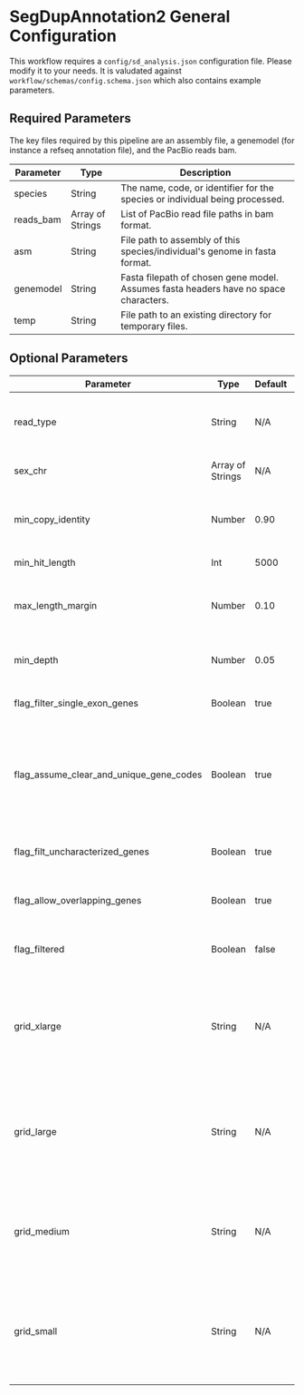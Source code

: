 # SegDupAnnotation2 General Configuration

This workflow requires a `config/sd_analysis.json` configuration file. Please modify it to your needs. It is valudated against `workflow/schemas/config.schema.json` which also contains example parameters.

## Required Parameters

The key files required by this pipeline are an assembly file, a genemodel (for instance a refseq annotation file), and the PacBio reads bam.

| Parameter | Type | Description |
| --- | --- | ------ |
| species | String | The name, code, or identifier for the species or individual being processed. |
| reads_bam | Array of Strings | List of PacBio read file paths in bam format. |
| asm | String | File path to assembly of this species/individual's genome in fasta format. |
| genemodel | String | Fasta filepath of chosen gene model. Assumes fasta headers have no space characters. |
| temp | String | File path to an existing directory for temporary files. |

## Optional Parameters

| Parameter | Type | Default | Description |
| --- | --- | --- | ------ |
| read_type | String | N/A | Note PacBio read technology type (CLR vs CCS). Currently used for metadata purposed only. |
| sex_chr | Array of Strings | N/A | List of sex chromosome names in given assembly. |
| min_copy_identity | Number | 0.90 | Minimum gene copy identity to keep when the gene copy is compared to the original copy. |
| min_hit_length | Int | 5000 | Minimum hit length to keep in bases. |
| max_length_margin | Number | 0.10 | Keep gene copies with length within \<max_length_margin\> of the original gene's length. |
| min_depth | Number | 0.05 | Minimum mean copy depth to keep as percentage of mean assembly depth. |
| flag_filter_single_exon_genes | Boolean | true | When true, keeps only genes with multiple exons. |
| flag_assume_clear_and_unique_gene_codes | Boolean | true | When false, assumes gene model fasta headers are in default RefSeq format, and thus renames all headers based on gene symbol in parenthesis at end of header line. |
| flag_filt_uncharacterized_genes | Boolean | true | When true, filters out genes in gene model with gene names beginning with `LOC`. |
| flag_allow_overlapping_genes | Boolean | true | When false, group overlapping genes using network based approach. |
| flag_filtered | Boolean | false | Retain and calculate depth for all genes even those that don't meet filter minimums. |
| grid_xlarge | String | N/A | Generic SLURM/cluster paramtetrs for running certain rules that are computationally intense. Recommended: 64 cores & 130 Gb RAM. |
| grid_large | String | N/A | Generic SLURM/cluster paramtetrs for running certain rules that are computationally intense. Recommended: 16 cores & 48 Gb RAM. |
| grid_medium | String | N/A | Generic SLURM/cluster paramtetrs for running certain rules that are computationally mild. Recommended: 4 cores & 6 Gb RAM. |
| grid_small | String | N/A | Generic SLURM/cluster paramtetrs for running certain rules that are not computationally intense. Recommended: 1 cores & 1 Gb RAM. |
